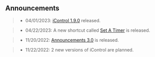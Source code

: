 ## Announcements

> - 04/01/2023:
[iControl 1.9.0](https://routinehub.co/shortcut/10743/) released.

> - 04/22/2023:
A new shortcut called [Set A Timer](https://routinehub.co/shortcut/14949/) is released.

> - 11/20/2022:
[Announcements 3.0](https://routinehub.co/shortcut/12141/) is released.

> - 11/22/2022:
2 new versions of iControl are planned.
